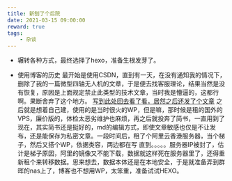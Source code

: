 ```yaml
---
title: 新刨了个后院
date: 2021-03-15 09:00:00
reward: true
tags:
    - 杂谈
---
```


* 辗转各种方式，最终选择了hexo，准备生根发芽了。
<!-- more -->
* 使用博客的历史
最开始是使用CSDN，直到有一天，在没有通知我的情况下，删除了我的一篇微型四轴无人机的文章，于是便去找客服理论，结果当然是没有恢复，原因是上面规定禁止此类型的技术文章，当时我是懵逼的，这都行啊。果断舍弃了这个地方。
[写到此处回去看了看，居然之后还发了个文章](https://blog.csdn.net/lissettecarlr/article/details/91580591?spm=1001.2014.3001.5501)
之后就是想着自己建，使用的是当时很火的WP，但是嘛，那时候是租的国外的VPS，廉价版的，体检太恶劣维护也麻烦，再之后就投奔了简书，一直用到了现在，其实简书还是挺好的，md的编辑方式，即使文章敏感也仅是不让发布，还是能保存为私密文章。一段时间后，租了个阿里云香港服务器，当个梯子，然后又搭个WP，依据类容，两边都在写
直到。。。。。服务器IP被封了，估计是梯子原因，阿里的镜像又不能下载，数据就这样死在服务器里了，还得重新租个来转移数据。思来想去，数据本体还是在本地安全，于是就准备弄到群晖的nas上了，博客也不想用WP，太笨重，准备试试HEXO。
